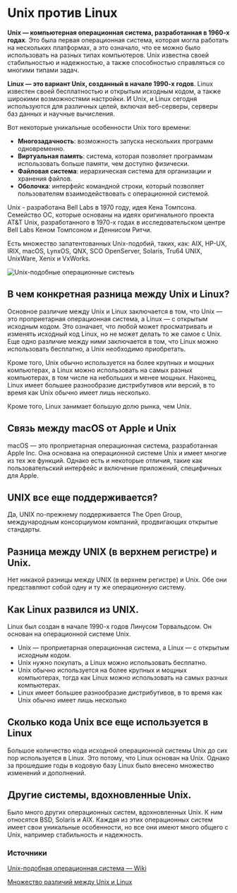 # Unix против Linux

**Unix — компьютерная операционная система, разработанная в 1960-х годах**. Это была первая операционная система, которая могла 
работать на нескольких платформах, а это означало, что ее можно было использовать на разных типах компьютеров. 
Unix известна своей стабильностью и надежностью, а также способностью справляться со многими типами задач.

**Linux — это вариант Unix, созданный в начале 1990-х годов**. Linux известен своей бесплатностью и открытым исходным кодом, 
а также широкими возможностями настройки. И Unix, и Linux сегодня используются для различных целей, включая веб-серверы, 
серверы баз данных и научные вычисления.

Вот некоторые уникальные особенности Unix того времени:
- **Многозадачность**: возможность запуска нескольких программ одновременно.
- **Виртуальная память**: система, которая позволяет программам использовать больше памяти, чем доступно физически.
- **Файловая система**: иерархическая система для организации и хранения файлов.
- **Оболочка**: интерфейс командной строки, который позволяет пользователям взаимодействовать с операционной системой.

Unix - разработана Bell Labs в 1970 году, идея Кена Томпсона.  Семейство ОС, которые основаны на идеях 
оригинального проекта AT&T Unix, разработанного в 1970-х годах в исследовательском центре Bell Labs Кеном Томпсоном и Деннисом Ритчи.

Есть множество запатентованных Unix-подобий, таких, как: AIX, HP-UX, IRIX, macOS, LynxOS, QNX, SCO OpenServer, Solaris, 
Tru64 UNIX, UnixWare, Xenix и VxWorks. 

![Unix-подобные операционные систеыъ](https://upload.wikimedia.org/wikipedia/commons/thumb/1/1d/Unix_history-simple.ru.svg/800px-Unix_history-simple.ru.svg.png?20230721015314)


## В чем конкретная разница между Unix и Linux?

Основное различие между Unix и Linux заключается в том, что Unix — это проприетарная операционная система, 
а Linux — с открытым исходным кодом. Это означает, что любой может просматривать и изменять исходный код Linux, 
но не может делать то же самое с Unix. Еще одно различие между ними заключается в том, что Linux можно использовать бесплатно, 
а Unix необходимо приобретать.

Кроме того, Unix обычно используется на более крупных и мощных компьютерах, а Linux можно использовать на самых разных компьютерах, 
в том числе на небольших и менее мощных. Наконец, Linux имеет большее разнообразие дистрибутивов или версий, 
в то время как Unix обычно имеет лишь несколько.

Кроме того, Linux занимает большую долю рынка, чем Unix.

## Связь между macOS от Apple и Unix

macOS — это проприетарная операционная система, разработанная Apple Inc. Она основана на операционной системе Unix 
и имеет многие из тех же функций. Однако есть и некоторые отличия, такие как пользовательский интерфейс и включение приложений, 
специфичных для Apple.


## UNIX все еще поддерживается?

Да, UNIX по-прежнему поддерживается The Open Group, международным консорциумом компаний, продвигающих открытые стандарты.


## Разница между UNIX (в верхнем регистре) и Unix.

Нет никакой разницы между UNIX (в верхнем регистре) и Unix. Обе они представляют собой одну и ту же операционную систему.


## Как Linux развился из UNIX.

Linux был создан в начале 1990-х годов Линусом Торвальдсом. Он основан на операционной системе Unix.
- Unix — проприетарная операционная система, а Linux — с открытым исходным кодом.
- Unix нужно покупать, а Linux можно использовать бесплатно.
- Unix обычно используется на более крупных и мощных компьютерах, тогда как Linux можно использовать на самых разных компьютерах.
- Linux имеет большее разнообразие дистрибутивов, в то время как Unix обычно имеет лишь несколько

## Сколько кода Unix все еще используется в Linux

Большое количество кода исходной операционной системы Unix до сих пор используется в Linux. Это потому, что Linux основан на Unix. 
Однако за прошедшие годы в кодовую базу Linux было внесено множество изменений и дополнений.


## Другие системы, вдохновленные Unix.

Было много других операционных систем, вдохновленных Unix. К ним относятся BSD, Solaris и AIX. Каждая из этих операционных систем 
имеет свои уникальные особенности, но все они имеют много общего с Unix, например стабильность и надежность.


### Источники 

[Unix-подобная операционная система — Wiki](https://ru.wikipedia.org/wiki/Unix-%D0%BF%D0%BE%D0%B4%D0%BE%D0%B1%D0%BD%D0%B0%D1%8F_%D0%BE%D0%BF%D0%B5%D1%80%D0%B0%D1%86%D0%B8%D0%BE%D0%BD%D0%BD%D0%B0%D1%8F_%D1%81%D0%B8%D1%81%D1%82%D0%B5%D0%BC%D0%B0)

[Множество различий между Unix и Linux](https://flaming.codes/ru/posts/the-many-differences-between-unix-and-linux/)
